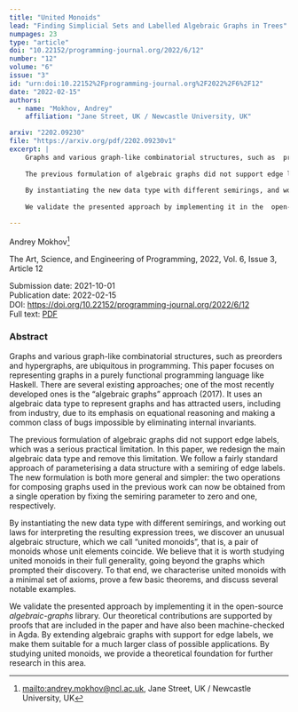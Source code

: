```yaml
---
title: "United Monoids"
lead: "Finding Simplicial Sets and Labelled Algebraic Graphs in Trees"
numpages: 23
type: "article"
doi: "10.22152/programming-journal.org/2022/6/12"
number: "12"
volume: "6"
issue: "3"
id: "urn:doi:10.22152%2Fprogramming-journal.org%2F2022%2F6%2F12"
date: "2022-02-15"
authors: 
  - name: "Mokhov, Andrey"
    affiliation: "Jane Street, UK / Newcastle University, UK"

arxiv: "2202.09230"
file: "https://arxiv.org/pdf/2202.09230v1"
excerpt: |
    Graphs and various graph-like combinatorial structures, such as  preorders and hypergraphs, are ubiquitous in programming. This paper focuses on  representing graphs in a purely functional programming language like Haskell.  There are several existing approaches; one of the most recently developed ones  is the “algebraic graphs” approach (2017). It uses an algebraic data type to  represent graphs and has attracted users, including from industry, due to its  emphasis on equational reasoning and making a common class of bugs impossible  by eliminating internal invariants.  
      
    The previous formulation of algebraic graphs did not support edge labels, which  was a serious practical limitation. In this paper, we redesign the main  algebraic data type and remove this limitation. We follow a fairly standard  approach of parameterising a data structure with a semiring of edge labels. The  new formulation is both more general and simpler: the two operations for  composing graphs used in the previous work can now be obtained from a single  operation by fixing the semiring parameter to zero and one, respectively.  
      
    By instantiating the new data type with different semirings, and working out  laws for interpreting the resulting expression trees, we discover an unusual  algebraic structure, which we call “united monoids”, that  is, a pair of monoids whose unit elements coincide. We believe that it is worth  studying united monoids in their full generality, going beyond the graphs which  prompted their discovery. To that end, we characterise united monoids with a  minimal set of axioms, prove a few basic theorems, and discuss several notable  examples.  
      
    We validate the presented approach by implementing it in the  open-source *algebraic-graphs* library. Our theoretical contributions  are supported by proofs that are included in the paper and have also  been machine-checked in Agda. By extending algebraic graphs with support for  edge labels, we make them suitable for a much larger class of possible  applications. By studying united monoids, we provide a theoretical foundation  for further research in this area.

---
```

Andrey Mokhov[^1]

The Art, Science, and Engineering of Programming, 2022, Vol. 6, Issue 3, Article 12

Submission date: 2021-10-01  
Publication date: 2022-02-15  
DOI: <https://doi.org/10.22152/programming-journal.org/2022/6/12>  
Full text: [PDF](https://arxiv.org/pdf/2202.09230v1)  


### Abstract
Graphs and various graph-like combinatorial structures, such as  preorders and hypergraphs, are ubiquitous in programming. This paper focuses on  representing graphs in a purely functional programming language like Haskell.  There are several existing approaches; one of the most recently developed ones  is the “algebraic graphs” approach (2017). It uses an algebraic data type to  represent graphs and has attracted users, including from industry, due to its  emphasis on equational reasoning and making a common class of bugs impossible  by eliminating internal invariants.  
  
The previous formulation of algebraic graphs did not support edge labels, which  was a serious practical limitation. In this paper, we redesign the main  algebraic data type and remove this limitation. We follow a fairly standard  approach of parameterising a data structure with a semiring of edge labels. The  new formulation is both more general and simpler: the two operations for  composing graphs used in the previous work can now be obtained from a single  operation by fixing the semiring parameter to zero and one, respectively.  
  
By instantiating the new data type with different semirings, and working out  laws for interpreting the resulting expression trees, we discover an unusual  algebraic structure, which we call “united monoids”, that  is, a pair of monoids whose unit elements coincide. We believe that it is worth  studying united monoids in their full generality, going beyond the graphs which  prompted their discovery. To that end, we characterise united monoids with a  minimal set of axioms, prove a few basic theorems, and discuss several notable  examples.  
  
We validate the presented approach by implementing it in the  open-source *algebraic-graphs* library. Our theoretical contributions  are supported by proofs that are included in the paper and have also  been machine-checked in Agda. By extending algebraic graphs with support for  edge labels, we make them suitable for a much larger class of possible  applications. By studying united monoids, we provide a theoretical foundation  for further research in this area.


[^1]: <mailto:andrey.mokhov@ncl.ac.uk>, Jane Street, UK / Newcastle University, UK
